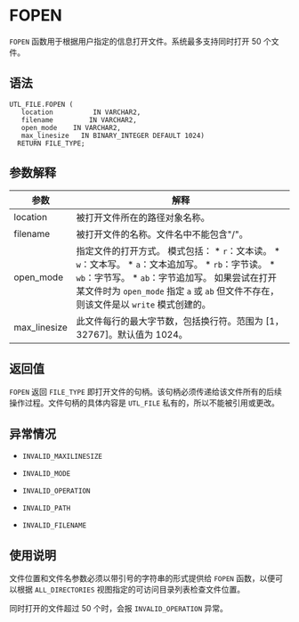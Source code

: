 FOPEN 
==========================

`FOPEN` 函数用于根据用户指定的信息打开文件。系统最多支持同时打开 50 个文件。

语法 
-----------------------

```unknow
UTL_FILE.FOPEN (
   location          IN VARCHAR2,
   filename         IN VARCHAR2,
   open_mode    IN VARCHAR2,
   max_linesize   IN BINARY_INTEGER DEFAULT 1024) 
  RETURN FILE_TYPE;
```



参数解释 
-------------------------



|      参数      |                                                                                                                                                                                                                解释                                                                                                                                                                                                                 |
|--------------|-----------------------------------------------------------------------------------------------------------------------------------------------------------------------------------------------------------------------------------------------------------------------------------------------------------------------------------------------------------------------------------------------------------------------------------|
| location     | 被打开文件所在的路径对象名称。                                                                                                                                                                                                                                                                                                                                                                                                                   |
| filename     | 被打开文件的名称。文件名中不能包含"/"。                                                                                                                                                                                                                                                                                                                                                                                                             |
| open_mode    | 指定文件的打开方式。 模式包括： * `r`：文本读。   * `w`：文本写。   * `a`：文本追加写。   * `rb`：字节读。   * `wb`：字节写。   * `ab`：字节追加写。    如果尝试在打开某文件时为 `open_mode` 指定 `a` 或 `ab` 但文件不存在，则该文件是以 `write` 模式创建的。 |
| max_linesize | 此文件每行的最大字节数，包括换行符。范围为 \[1，32767\]。默认值为 1024。                                                                                                                                                                                                                                                                                                                                                                                      |



返回值 
------------------------

`FOPEN` 返回 `FILE_TYPE` 即打开文件的句柄。该句柄必须传递给该文件所有的后续操作过程。文件句柄的具体内容是 `UTL_FILE` 私有的，所以不能被引用或更改。

异常情况 
-------------------------

* `INVALID_MAXILINESIZE`

  

* `INVALID_MODE`

  

* `INVALID_OPERATION`

  

* `INVALID_PATH`

  

* `INVALID_FILENAME`

  




使用说明 
-------------------------

文件位置和文件名参数必须以带引号的字符串的形式提供给 `FOPEN` 函数，以便可以根据 `ALL_DIRECTORIES` 视图指定的可访问目录列表检查文件位置。

同时打开的文件超过 50 个时，会报 `INVALID_OPERATION` 异常。

